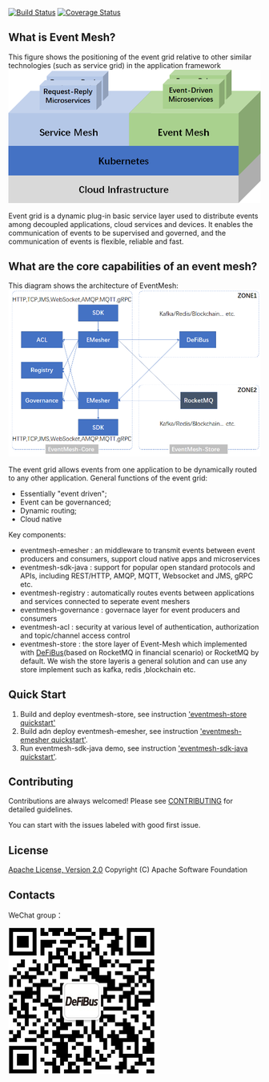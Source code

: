 [![Build Status](https://www.travis-ci.org/WeBankFinTech/DeFiBus.svg?branch=master)](https://www.travis-ci.org/WeBankFinTech/EventMesh) [![Coverage Status](https://coveralls.io/repos/github/WeBankFinTech/DeFiBus/badge.svg?branch=master)](https://coveralls.io/github/WeBankFinTech/EventMesh?branch=master)

## What is Event Mesh?
This figure shows the positioning of the event grid relative to other similar technologies (such as service grid) in the application framework
![architecture1](docs/images/eventmesh-define.png)

Event grid is a dynamic plug-in basic service layer used to distribute events among decoupled applications, cloud services and devices. It enables the communication of events to be supervised and governed, and the communication of events is flexible, reliable and fast.
## What are the core capabilities of an event mesh?
This diagram shows the architecture of EventMesh:
![architecture2](docs/images/eventmesh-arch.png)

The event grid allows events from one application to be dynamically routed to any other application.
General functions of the event grid:
* Essentially "event driven";
* Event can be governanced;
* Dynamic routing;
* Cloud native

Key components:
* eventmesh-emesher : an middleware to transmit events between event producers and consumers, support cloud native apps and microservices
* eventmesh-sdk-java : support for popular open standard protocols and APIs, including REST/HTTP, AMQP, MQTT, Websocket and JMS, gRPC etc.
* eventmesh-registry : automatically routes events between applications and services connected to seperate event meshers
* eventmesh-governance : governace layer for event producers and consumers
* eventmesh-acl : security at various level of authentication, authorization and topic/channel access control
* eventmesh-store : the store layer of Event-Mesh which implemented with [DeFiBus](https://github.com/WeBankFinTech/DeFiBus)(based on RocketMQ in financial scenario) or RocketMQ by default. We wish the store layeris a general solution and can use any store implement such as kafka, redis ,blockchain etc.

## Quick Start
1. Build and deploy eventmesh-store, see instruction ['eventmesh-store quickstart'](docs/en/instructions/eventmesh-store-quickstart.md) 
2. Build adn deploy eventmesh-emesher, see instruction ['eventmesh-emesher quickstart'](docs/en/instructions/eventmesh-emesher-quickstart.md).
3. Run eventmesh-sdk-java demo, see instruction ['eventmesh-sdk-java quickstart'](docs/en/instructions/eventmesh-sdk-java-quickstart.md). 

## Contributing
Contributions are always welcomed! Please see [CONTRIBUTING](CONTRIBUTING.md) for detailed guidelines.

You can start with the issues labeled with good first issue.

## License
[Apache License, Version 2.0](http://www.apache.org/licenses/LICENSE-2.0.html) Copyright (C) Apache Software Foundation

## Contacts
WeChat group：

![wechat_qr](./docs/images/mesh-helper.png)


